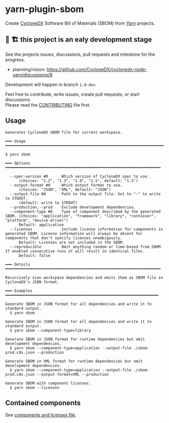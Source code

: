 # yarn-plugin-sbom

Create [CycloneDX] Software Bill of Materials (SBOM) from _[Yarn]_ projects.

## 🚧 🏗️ this project is an ealy development stage

See the projects issues, discussions, pull requests and milestone for the progress.

- planning/vision: https://github.com/CycloneDX/cyclonedx-node-yarn/discussions/8

Development will happen in branch `1.0-dev`.

Feel free to contribute, write issues, create pull requests, or start discussions.  
Please read the [CONTRIBUTING](CONTRIBUTING.md) file first.

[CycloneDX]: https://cyclonedx.org/
[Yarn]: https://yarnpkg.com/

## Usage

```
Generates CycloneDX SBOM file for current workspace.

━━━ Usage ━━━━━━━━━━━━━━━━━━━━━━━━━━━━━━━━━━━━━━━━━━━━━━━━━━━━━━━━━━━━━━━━━━━━━━━

$ yarn sbom

━━━ Options ━━━━━━━━━━━━━━━━━━━━━━━━━━━━━━━━━━━━━━━━━━━━━━━━━━━━━━━━━━━━━━━━━━━━━

  --spec-version #0      Which version of CycloneDX spec to use.
      (choices: "1.2", "1.3", "1.4", "1.5", default: "1.5")
  --output-format #0     Which output format to use.
      (choices: "JSON", "XML", default: "JSON")
  --output-file #0       Path to the output file. Set to "-" to write to STDOUT.
      (default: write to STDOUT)
  --production,--prod    Exclude development dependencies.
  --component-type #0    Type of component described by the generated SBOM. (choices: "application", "framework", "library", "container", "platform", "device-driver")
      Default: application
  --licenses             Include license information for components in generated SBOM. License information will always be absent for components that don't specify licenses unambigously.
      Default: Licenses are not included in the SBOM.
  --reproducible         Omit anything random or time-based from SBOM. If enabled consecutive runs of will result in identical files.
      Default: false

━━━ Details ━━━━━━━━━━━━━━━━━━━━━━━━━━━━━━━━━━━━━━━━━━━━━━━━━━━━━━━━━━━━━━━━━━━━━

Recursively scan workspace dependencies and emits them as SBOM file in
CycloneDX's JSON format.

━━━ Examples ━━━━━━━━━━━━━━━━━━━━━━━━━━━━━━━━━━━━━━━━━━━━━━━━━━━━━━━━━━━━━━━━━━━━

Generate SBOM in JSON format for all dependencies and write it to standard output.
  $ yarn sbom

Generate SBOM in JSON format for all dependencies and write it to standard output.
  $ yarn sbom --component-type=library

Generate SBOM in JSON format for runtime dependencies but omit development dependencies.
  $ yarn sbom --component-type=application --output-file ./sbom-prod.cdx.json --production

Generate SBOM in XML format for runtime dependencies but omit development dependencies.
  $ yarn sbom --component-type=application --output-file ./sbom-prod.cdx.json --output-format=XML --production

Generate SBOM with component licenses.
  $ yarn sbom --licenses
```

## Contained components

See [components and licenses file](./bundles/components-licenses.md).
